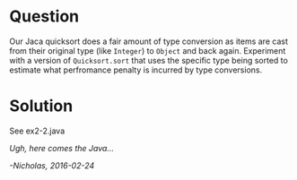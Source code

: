 # Question

Our Jaca quicksort does a fair amount of type conversion as items are cast from
their original type (like `Integer`) to `Object` and back again. Experiment with
a version of `Quicksort.sort` that uses the specific type being sorted to 
estimate what perfromance penalty is incurred by type conversions.

# Solution

See ex2-2.java

_Ugh, here comes the Java..._

_-Nicholas, 2016-02-24_
